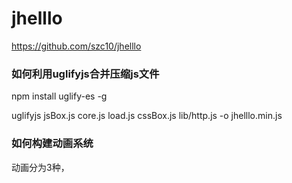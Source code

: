 
# jhelllo

https://github.com/szc10/jhelllo

### 如何利用uglifyjs合并压缩js文件

npm install uglify-es -g

uglifyjs jsBox.js core.js load.js cssBox.js lib/http.js -o jhelllo.min.js 



### 如何构建动画系统

动画分为3种，